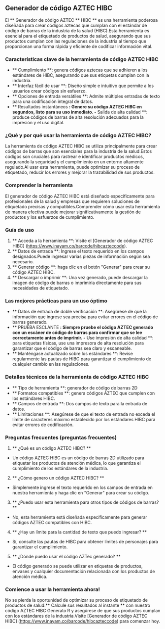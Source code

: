 ## Generador de código AZTEC HIBC

El ** Generador de código AZTEC ** HIBC ** es una herramienta poderosa diseñada para crear códigos aztecas que cumplan con el estándar de código de barras de la industria de la salud (HIBC).Esta herramienta es esencial para el etiquetado de productos de salud, asegurando que sus productos cumplan con las regulaciones de la industria al tiempo que proporcionan una forma rápida y eficiente de codificar información vital.

### Características clave de la herramienta de código AZTEC HIBC

- ** Cumplimiento **: genera códigos aztecas que se adhieren a los estándares de HIBC, asegurando que sus etiquetas cumplan con la industria.
- ** Interfaz fácil de usar **: Diseño simple e intuitivo que permite a los usuarios crear códigos sin esfuerzo.
- ** Opciones de entrada versátiles **: Admite múltiples entradas de texto para una codificación integral de datos.
- ** Resultados instantáneos **: Genere su código AZTEC HIBC en segundos, listo para su uso inmediato.
-** Salida de alta calidad **: produce códigos de barras de alta resolución adecuados para la impresión y el uso digital.

### ¿Qué y por qué usar la herramienta de código AZTEC HIBC?

La herramienta de código AZTEC HIBC se utiliza principalmente para crear códigos de barras que son esenciales para la industria de la salud.Estos códigos son cruciales para rastrear e identificar productos médicos, asegurando la seguridad y el cumplimiento en un entorno altamente regulado.Al usar esta herramienta, puede optimizar su proceso de etiquetado, reducir los errores y mejorar la trazabilidad de sus productos.

### Comprender la herramienta

El generador de código AZTEC HIBC está diseñado específicamente para profesionales de la salud y empresas que requieren soluciones de etiquetado precisas y compatibles.Comprender cómo usar esta herramienta de manera efectiva puede mejorar significativamente la gestión de productos y los esfuerzos de cumplimiento.

### Guía de uso

1. ** Acceda a la herramienta **: Visite el [Generador de código AZTEC HIBC] (https://www.inayam.co/barcode/hibcazteccode).
2. ** Datos de entrada **: Ingrese el texto requerido en los campos designados.Puede ingresar varias piezas de información según sea necesario.
3. ** Generar código **: haga clic en el botón "Generar" para crear su código AZTEC HIBC.
4. ** Descargar o imprimir **: Una vez generado, puede descargar la imagen de código de barras o imprimirla directamente para sus necesidades de etiquetado.

### Las mejores prácticas para un uso óptimo

- ** Datos de entrada de doble verificación **: Asegúrese de que la información que ingrese sea precisa para evitar errores en el código de barras generado.
- ** PRUEBA ESCLANTE **: Siempre pruebe el código AZTEC generado con un escáner de código de barras para confirmar que se lee correctamente antes de imprimir.
-** Use impresión de alta calidad **: para etiquetas físicas, use una impresora de alta resolución para garantizar que el código de barras sea claro y escaneable.
- ** Manténgase actualizado sobre los estándares **: Revise regularmente las pautas de HIBC para garantizar el cumplimiento de cualquier cambio en las regulaciones.

### Detalles técnicos de la herramienta de código AZTEC HIBC

- ** Tipo de herramienta **: generador de código de barras 2D
- ** Formatos compatibles **: genera códigos AZTEC que cumplen con los estándares HIBC.
- ** Campos de entrada **: Dos campos de texto para la entrada de datos.
- ** Limitaciones **: Asegúrese de que el texto de entrada no exceda el límite de caracteres máximo establecido por los estándares HIBC para evitar errores de codificación.

### Preguntas frecuentes (preguntas frecuentes)

1. ** ¿Qué es un código AZTEC HIBC? **
- Un código AZTEC HIBC es un código de barras 2D utilizado para etiquetar los productos de atención médica, lo que garantiza el cumplimiento de los estándares de la industria.

2. ** ¿Cómo genero un código AZTEC HIBC? **
- Simplemente ingrese el texto requerido en los campos de entrada en nuestra herramienta y haga clic en "Generar" para crear su código.

3. ** ¿Puedo usar esta herramienta para otros tipos de códigos de barras? **
- No, esta herramienta está diseñada específicamente para generar códigos AZTEC compatibles con HIBC.

4. ** ¿Hay un límite para la cantidad de texto que puedo ingresar? **
- Sí, consulte las pautas de HIBC para obtener límites de personajes para garantizar el cumplimiento.

5. ** ¿Dónde puedo usar el código AZTec generado? **
- El código generado se puede utilizar en etiquetas de productos, envases y cualquier documentación relacionada con los productos de atención médica.

### Comience a usar la herramienta ahora!

No se pierda la oportunidad de optimizar su proceso de etiquetado de productos de salud.** Calcule sus resultados al instante ** con nuestro código AZTEC HIBC Generato R y asegúrese de que sus productos cumplan con los estándares de la industria.Visite [Generador de código AZTEC HIBC] (https://www.inayam.co/barcode/hibcazteccode) para comenzar hoy.